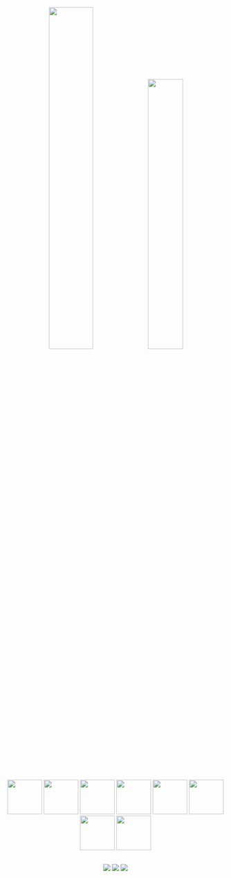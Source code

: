 
##
<div style="dsplay: inline_block;" align="center">
  <img width="45%" src="https://github-readme-stats.vercel.app/api?username=gabriel-nascimento-sousa&show_icons=true&theme=transparent">
  <img  width="40%" src="https://github-readme-stats.vercel.app/api/top-langs/?username=gabriel-nascimento-sousa&langs_count=5&layout=compact">
</div>

##

<div align="center">
  <img width="80" heigth="80" src="https://cdn.jsdelivr.net/gh/devicons/devicon/icons/html5/html5-original.svg">
  <img width="80" heigth="80" src="https://cdn.jsdelivr.net/gh/devicons/devicon/icons/css3/css3-original.svg">
  <img width="80" heigth="80" src="https://cdn.jsdelivr.net/gh/devicons/devicon/icons/javascript/javascript-original.svg">
  <img width="80" heigth="80" src="https://cdn.jsdelivr.net/gh/devicons/devicon/icons/git/git-original.svg" />
  <img width="80" heigth="80" src="https://cdn.jsdelivr.net/gh/devicons/devicon/icons/python/python-original.svg" />
  <img width="80" heigth="80" src="https://cdn.jsdelivr.net/gh/devicons/devicon/icons/php/php-plain.svg" />
  <img width="80" heigth="80" src="https://cdn.jsdelivr.net/gh/devicons/devicon/icons/c/c-original.svg" />
  <img width="80" heigth="80" src="https://cdn.jsdelivr.net/gh/devicons/devicon/icons/cplusplus/cplusplus-original.svg" />
          
                 
                  
##


<div align="center"> 
  <a href="https://www.linkedin.com/in/gabriel-nascimento-sousa-795129149/" target="_blank"><img src="https://img.shields.io/badge/-LinkedIn-%230077B5?style=for-the-badge&logo=linkedin&logoColor=white" target="_blank"></a> 
  <a href="https://www.instagram.com/gabriel__nsousa/" target="_blank"><img src="https://img.shields.io/badge/-Instagram-%23E4405F?style=for-the-badge&logo=instagram&logoColor=white" target="_blank"></a>
  <a href = "mailto:sousa.gabriel.dev@gmail.com"><img src="https://img.shields.io/badge/-Gmail-%23333?style=for-the-badge&logo=gmail&logoColor=white" target="_blank"></a>
  
  
</div>
